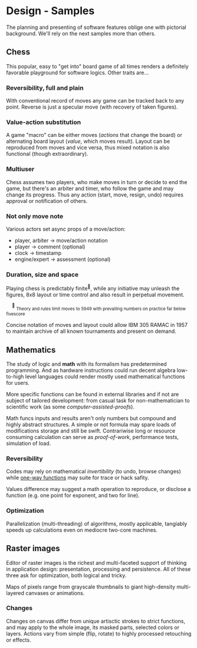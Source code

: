 # Design - Samples

The planning and presenting of software features oblige one with pictorial background. We'll rely on the next samples more than others.

## Chess

This popular, easy to "get into" board game of all times renders a definitely favorable playground for software logics.  Other traits are...

### Reversibility, full and plain

With conventional record of moves any game can be tracked back to any point. Reverse is just a specular move (with recovery of taken figures).

### Value-action substitution

A game "macro" can be either moves (*actions* that change the board) or alternating board layout (*value*, which moves result). 
Layout can be reproduced from moves and vice versa, thus mixed notation is also functional (though extraordinary).

### Multiuser

Chess assumes two players, who make moves in turn or decide to end the game, but there's an arbiter and timer, who follow the game and may change its progress.
Thus any action (start, move, resign, undo) requires approval or notification of others.

### Not only move note

Various actors set async props of a move/action:

+ player, arbiter -> move/action notation
+ player -> comment (optional)
+ clock -> timestamp
+ engine/expert -> assessment (optional)


### Duration, size and space

Playing chess is predictably finite<sup>:1234:</sup>, while any initiative may unleash the figures, 8x8 layout or time control and also result in perpetual movement.

&nbsp;&nbsp;&nbsp;&nbsp;<sup>:1234:</sup>&nbsp;<sub>Theory and rules limit moves to 5949 with prevailing numbers on practice far below fivescore</sub>

Concise notation of moves and layout could allow IBM&nbsp;305 RAMAC in 1957 to maintain archive of all known tournaments and present on demand.

## Mathematics

The study of logic and **math** with its formalism has predetermined programming. 
And as hardware instructions could run decent algebra low-to-high level languages could render mostly used mathematical functions for users.

More specific functions can be found in external libraries and if not are subject of tailored development: from casual task for non-mathematician to scientific work (as some _computer-assisted-proofs_). 

Math funcs inputs and results aren't only numbers but compound and highly abstract structures. 
A simple or not formula may spare loads of modifications storage and still be swift. 
Contrariwise long or resource consuming calculation can serve as _proof-of-work_, performance tests, simulation of load.

### Reversibility

Codes may rely on mathematical *invertibility* (to undo, browse changes) while [one-way functions](https://en.wikipedia.org/wiki/One-way_function) may suite for trace or hack safity.

Values difference may suggest a math operation to reproduce, or disclose a function (e.g. one point for exponent, and two for line).

### Optimization

Parallelization (multi-threading) of algorithms, mostly applicable, tangiably speeds up calculations even on mediocre two-core machines.

## Raster images

Editor of raster images is the richest and multi-faceted support of thinking in application design: presentation, processing and persistence. 
All of these three ask for optimization, both logical and tricky.

Maps of pixels range from grayscale thumbnails to giant high-density multi-layered canvases or animations. 

### Changes

Changes on canvas differ from unique artisctic strokes to strict functions, and may apply to the whole image, its masked parts, selected colors or layers. 
Actions vary from simple (flip, rotate) to highly processed retouching or effects.
